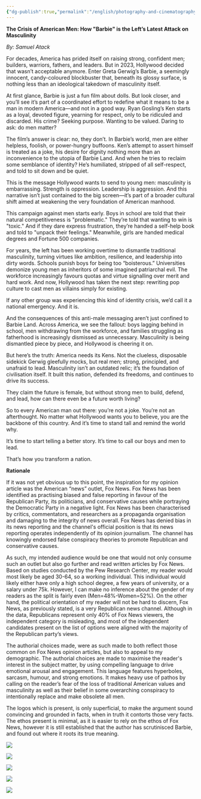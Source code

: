 ```yaml
---
{"dg-publish":true,"permalink":"/english/photography-and-cinematography/barbie/the-crisis-of-american-men-op-ed-satire/"}
---
```


**The Crisis of American Men: How "Barbie" is the Left’s Latest Attack on Masculinity**

*By: Samuel Atack*

For decades, America has prided itself on raising strong, confident men; builders, warriors, fathers, and leaders. But in 2023, Hollywood decided that wasn’t acceptable anymore. Enter Greta Gerwig’s Barbie, a seemingly innocent, candy-coloured blockbuster that, beneath its glossy surface, is nothing less than an ideological takedown of masculinity itself.

At first glance, Barbie is just a fun film about dolls. But look closer, and you’ll see it’s part of a coordinated effort to redefine what it means to be a man in modern America—and not in a good way. Ryan Gosling’s Ken starts as a loyal, devoted figure, yearning for respect, only to be ridiculed and discarded. His crime? Seeking purpose. Wanting to be valued. Daring to ask: do men matter?

The film’s answer is clear: no, they don’t. In Barbie’s world, men are either helpless, foolish, or power-hungry buffoons. Ken’s attempt to assert himself is treated as a joke, his desire for dignity nothing more than an inconvenience to the utopia of Barbie Land. And when he tries to reclaim some semblance of identity? He’s humiliated, stripped of all self-respect, and told to sit down and be quiet.

This is the message Hollywood wants to send to young men: masculinity is embarrassing. Strength is oppression. Leadership is aggression. And this narrative isn’t just contained to the big screen—it’s part of a broader cultural shift aimed at weakening the very foundation of American manhood.

This campaign against men starts early. Boys in school are told that their natural competitiveness is "problematic." They’re told that wanting to win is "toxic." And if they dare express frustration, they’re handed a self-help book and told to "unpack their feelings." Meanwhile, girls are handed medical degrees and Fortune 500 companies.

For years, the left has been working overtime to dismantle traditional masculinity, turning virtues like ambition, resilience, and leadership into dirty words. Schools punish boys for being too “boisterous.” Universities demonize young men as inheritors of some imagined patriarchal evil. The workforce increasingly favours quotas and virtue signalling over merit and hard work. And now, Hollywood has taken the next step: rewriting pop culture to cast men as villains simply for existing.

If any other group was experiencing this kind of identity crisis, we’d call it a national emergency. And it is.

And the consequences of this anti-male messaging aren’t just confined to Barbie Land. Across America, we see the fallout: boys lagging behind in school, men withdrawing from the workforce, and families struggling as fatherhood is increasingly dismissed as unnecessary. Masculinity is being dismantled piece by piece, and Hollywood is cheering it on.

But here’s the truth: America needs its Kens. Not the clueless, disposable sidekick Gerwig gleefully mocks, but real men; strong, principled, and unafraid to lead. Masculinity isn’t an outdated relic; it’s the foundation of civilisation itself. It built this nation, defended its freedoms, and continues to drive its success.

They claim the future is female, but without strong men to build, defend, and lead, how can there even be a future worth living?

So to every American man out there: you’re not a joke. You’re not an afterthought. No matter what Hollywood wants you to believe, you are the backbone of this country. And it’s time to stand tall and remind the world why.

It’s time to start telling a better story. It’s time to call our boys and men to lead.

That’s how you transform a nation.

  

**Rationale**

If it was not yet obvious up to this point, the inspiration for my opinion article was the American “news” outlet, Fox News. Fox News has been identified as practising biased and false reporting in favour of the Republican Party, its politicians, and conservative causes while portraying the Democratic Party in a negative light. Fox News has been characterised by critics, commentators, and researchers as a propaganda organisation and damaging to the integrity of news overall. Fox News has denied bias in its news reporting and the channel's official position is that its news reporting operates independently of its opinion journalism. The channel has knowingly endorsed false conspiracy theories to promote Republican and conservative causes.

  

As such, my intended audience would be one that would not only consume such an outlet but also go further and read written articles by Fox News. Based on studies conducted by the Pew Research Center, my reader would most likely be aged 30-64, so a working individual. This individual would likely either have only a high school degree, a few years of university, or a salary under 75k. However, I can make no inference about the gender of my readers as the split is fairly even (Men=48%-Women=52%). On the other hand, the political orientation of my reader will not be hard to discern, Fox News, as previously stated, is a very Republican news channel. Although in the data, Republicans represent only 40% of Fox News viewers, the independent category is misleading, and most of the independent candidates present on the list of options were aligned with the majority of the Republican party’s views.

  

The authorial choices made, were as such made to both reflect those common on Fox News opinion articles, but also to appeal to my demographic. The authorial choices are made to maximise the reader's interest in the subject matter, by using compelling language to drive emotional arousal and engagement. This language features hyperboles, sarcasm, humour, and strong emotions. It makes heavy use of pathos by calling on the reader’s fear of the loss of traditional American values and masculinity as well as their belief in some overarching conspiracy to intentionally replace and make obsolete all men. 

  

The logos which is present, is only superficial, to make the argument sound convincing and grounded in facts, when in truth it contorts those very facts. The ethos present is minimal, as it is easier to rely on the ethos of Fox News, however it is still established that the author has scrutinisced Barbie, and found out where it roots its true meaning.

  
  

![](https://lh7-rt.googleusercontent.com/docsz/AD_4nXdvAf_-7Ys1KYbCw7QMhBWDQrftjz-RO62WxkCPZ-9q_s0xKncbv_uJ9A2tEZDA0WoAxB1L1vL5AEiOtVKSCZxbiOzRTmoK1L4VilGIhPoVYDvbWnlO-PWqPh-SZQ2uJOuc8KIQFg?key=EG0dN4AtOUddwMZMpfn6fpEF)

![](https://lh7-rt.googleusercontent.com/docsz/AD_4nXeZYP90mhVZXCwztseK9e_H0cAdJpwkc7aci7m6Hu_bN_FoV8nsgxbXLHlqjpS1jgkrBce_nBV050ofhNHPHzA0EOvDrH62QWF1ztH6T4LgyMLmfg4jTysmTeB2wr_tUTopxNMF?key=EG0dN4AtOUddwMZMpfn6fpEF)

![](https://lh7-rt.googleusercontent.com/docsz/AD_4nXcvSj3hSr477WdLvUEpvKdIsTb4S0MhrIAyY4ZD5MAh5rJsQoKDFKoz8j89xyb7VTvQPo_oisa3n8ixNAxWZjbjlAujwlrnZjY69PbQwmvEJ3wiUU9Iz5nFd1VnbETxvfsCoKzrAQ?key=EG0dN4AtOUddwMZMpfn6fpEF)

![](https://lh7-rt.googleusercontent.com/docsz/AD_4nXfnSElluZmaC1paUpqqzdp98_LtKvJ5OBvW0rG_6ajN-YDW-de25zGJPwMxGIuuMca4AzPiIcM5nSPCBoiYE9mz83lo1Efx2YOtgOCnm7wU0xaLb0rlI7fJ9JkNZ9d3jti6KHU9eg?key=EG0dN4AtOUddwMZMpfn6fpEF)

![](https://lh7-rt.googleusercontent.com/docsz/AD_4nXdywBieGB_YcxBlG7SmRTjoYPbB1obblaA1m6bG3v0VR1XXvQw-cPMbEpw8sej0gB-hUP9fvitoouMv85uH8V8D3OXhI6hZmpPqNUqmZ3hkNMEdP9inepIanzsWHiUUGx7TEsb_Rw?key=EG0dN4AtOUddwMZMpfn6fpEF)